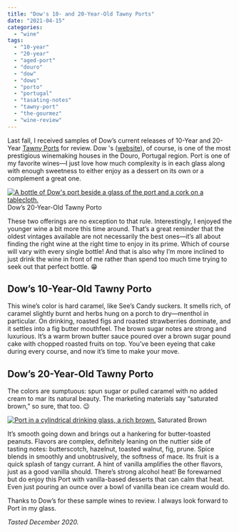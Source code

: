 ```yaml
---
title: "Dow's 10- and 20-Year-Old Tawny Ports"
date: "2021-04-15"
categories:
  - "wine"
tags:
  - "10-year"
  - "20-year"
  - "aged-port"
  - "douro"
  - "dow"
  - "dows"
  - "porto"
  - "portugal"
  - "tasating-notes"
  - "tawny-port"
  - "the-gourmez"
  - "wine-review"
---
```


Last fall, I received samples of Dow’s current releases of 10-Year and 20-Year [Tawny Ports](https://www.dows-port.com/wines/aged-tawny-ports) for review. Dow 's ([website](https://www.dows-port.com/)), of course, is one of the most prestigious winemaking houses in the Douro, Portugal region. Port is one of my favorite wines—I just love how much complexity is in each glass along with enough sweetness to either enjoy as a dessert on its own or a complement a great one.




<div class="caption">

[![A bottle of Dow's port beside a glass of the port and a cork on a tablecloth.](https://thegourmez-wpmedia.s3.amazonaws.com/2021/04/Dows-20-Year-1-427x500.jpg)](https://thegourmez-wpmedia.s3.amazonaws.com/2021/04/Dows-20-Year-1.jpg) Dow’s 20-Year-Old Tawny Porto</div>


These two offerings are no exception to that rule. Interestingly, I enjoyed the younger wine a bit more this time around. That’s a great reminder that the oldest vintages available are not necessarily the best ones—it’s all about finding the right wine at the right time to enjoy in its prime. Which of course will vary with every single bottle! And that is also why I’m more inclined to just drink the wine in front of me rather than spend too much time trying to seek out that perfect bottle. 😁

## Dow’s 10-Year-Old Tawny Porto

This wine’s color is hard caramel, like See’s Candy suckers. It smells rich, of caramel slightly burnt and herbs hung on a porch to dry—menthol in particular. On drinking, roasted figs and roasted strawberries dominate, and it settles into a fig butter mouthfeel. The brown sugar notes are strong and luxurious. It’s a warm brown butter sauce poured over a brown sugar pound cake with chopped roasted fruits on top. You’ve been eyeing that cake during every course, and now it’s time to make your move.

## Dow’s 20-Year-Old Tawny Porto

The colors are sumptuous: spun sugar or pulled caramel with no added cream to mar its natural beauty. The marketing materials say “saturated brown,” so sure, that too. 😉




<div class="caption">

[![Port in a cylindrical drinking glass, a rich brown.](https://thegourmez-wpmedia.s3.amazonaws.com/2021/04/Dows-20-Year-2-390x500.jpg)](https://thegourmez-wpmedia.s3.amazonaws.com/2021/04/Dows-20-Year-2.jpg) Saturated Brown</div>


It’s smooth going down and brings out a hankering for butter-toasted peanuts. Flavors are complex, definitely leaning on the nuttier side of tasting notes: butterscotch, hazelnut, toasted walnut, fig, prune. Spice blends in smoothly and unobtrusively, the softness of mace. Its fruit is a quick splash of tangy currant. A hint of vanilla amplifies the other flavors, just as a good vanilla should. There’s strong alcohol heat! Be forewarned but do enjoy this Port with vanilla-based desserts that can calm that heat. Even just pouring an ounce over a bowl of vanilla bean ice cream would do.

Thanks to Dow’s for these sample wines to review. I always look forward to Port in my glass.

_Tasted December 2020._
